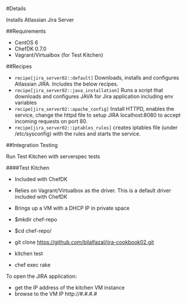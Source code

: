 #Details

Installs Atlassian Jira Server

##Requirements

* CentOS 6
* ChefDK 0.7.0
* Vagrant/Virtualbox (for Test Kitchen)

##Recipes

* `recipe[jira_server02::default]` Downloads, installs and configures Atlassian JIRA. Includes the below recipes.
* `recipe[jira_server02::java_installation]` Runs a script that downloads and configures JAVA for Jira application including env variables 
* `recipe[jira_server02::apache_config]` Install HTTPD, enables the service, change the httpd file to setup JIRA localhost:8080 to accept incoming requests on port 80.  
* `recipe[jira_server02::iptables_rules]` creates iptables file (under /etc/sysconfig) with the rules and starts the service.

##Integration Testing

Run Test Kitchen with serverspec tests

####Test Kitchen
* Included with ChefDK
* Relies on Vagrant/Virtualbox as the driver. This is a default driver included with ChefDK
* Brings up a VM with a DHCP IP in private space

* $mkdir chef-repo
* $cd chef-repo/
* git clone https://github.com/bilalfazal/jira-cookbook02.git 
* kitchen test
* chef exec rake 

To open the JIRA application:
* get the IP address of the kitchen VM instance
* browse to the VM IP http://#.#.#.#
